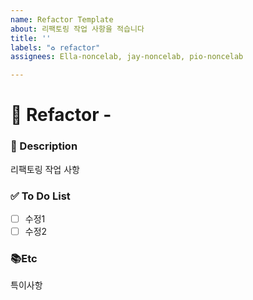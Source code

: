 ```yaml
---
name: Refactor Template
about: 리팩토링 작업 사항을 적습니다
title: ''
labels: "♻️ refactor"
assignees: Ella-noncelab, jay-noncelab, pio-noncelab

---
```


# 🔨 Refactor - <!--( 리팩토링 작업내용 )-->
<!-- 위 작업내용 주석에 어떤 내용인지 적어주세요 -->


### 📝 Description
<!-- 어떤 리팩토링 작업이 필요한지 적어주세요 -->
리팩토링 작업 사항

### ✅ To Do List
<!-- 아래에 수정 사항을 적어주세요. PR 요청 시 모두 체크되어야 합니다 -->
- [ ] 수정1
- [ ] 수정2

### 📚Etc
<!-- 작업 중 특이사항이 생기면 적어주세요 -->
특이사항
